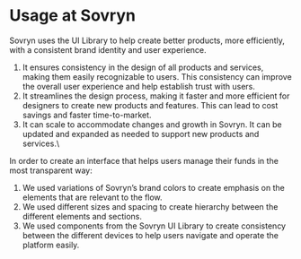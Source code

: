 # Usage at Sovryn

Sovryn uses the UI Library to help create better products, more efficiently, with a consistent brand identity and user experience.

1. It ensures consistency in the design of all products and services, making them easily recognizable to users. This consistency can improve the overall user experience and help establish trust with users.
2. It streamlines the design process, making it faster and more efficient for designers to create new products and features. This can lead to cost savings and faster time-to-market.
3. It can scale to accommodate changes and growth in Sovryn. It can be updated and expanded as needed to support new products and services.\


In order to create an interface that helps users manage their funds in the most transparent way:

1. We used variations of Sovryn’s brand colors to create emphasis on the elements that are relevant to the flow.
2. We used different sizes and spacing to create hierarchy between the different elements and sections.
3. We used components from the Sovryn UI Library to create consistency between the different devices to help users navigate and operate the platform easily.
